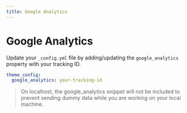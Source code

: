 ```yaml
---
title: Google Analytics
---
```


# Google Analytics

Update your `_config.yml` file by adding/updating the `google_analytics` property with your tracking ID.

```yaml
theme_config:
  google_analytics: your-tracking-id
```

> On localhost, the google_analytics snippet will not be included to prevent sending dummy data while you are working on your local machine.
